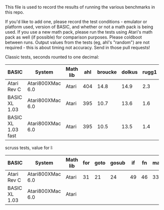 This file is used to record the results of running the various benchmarks in this repo.

If you'd like to add one, please record the test conditions - emulator or platform used, version of BASIC, and whether or not a math pack is being used. If you use a new math pack, please run the tests using Atari's math pack as well (if possible) for comparison purposes. Please coldboot between runs. Output values from the tests (eg, ahl's "random") are not required - this is about timing not accuracy. Send in those pull requests!

Classic tests, seconds rounted to one decimal:

| BASIC              | System               | Math lib | ahl   | broucke | dolkus | rugg1 | rugg2 | rugg3 | rugg4 | rugg5 | rugg6 | rugg7 | rugg8 | sieve |
|--------------------|----------------------|----------|-------|---------|--------|-------|-------|-------|-------|-------|-------|-------|-------|-------|
| Atari Rev C        | Atari800XMac 6.0     | Atari    | 404   | 14.8    | 14.9   | 2.3   | 7.6   | 20.7  | 24.2  | 28.3  | 43.3  | 65.3  | 45.5  | 314.6 |
| BASIC XL 1.03      | Atari800XMac 6.0     | Atari    | 395   | 10.7    | 13.6   | 1.6   | 3.6   | 16.0  | 15.9  | 18.1  | 28.4  | 39.1  | 44.5  | 167.6 |
| BASIC XL 1.03 fast | Atari800XMac 6.0     | Atari    | 395   | 10.5    | 13.5   | 1.4   | 2.9   | 15.3  | 15.2  | 15.9  | 23.9  | 34.6  | 44.5  | 148.1 |



scruss tests, value for I:

| BASIC              | System               | Math lib | for | goto | gosub | if | fn | maths | string | array | overall |
|--------------------|----------------------|----------|-----|------|-------|----|----|-------|--------|-------|---------|
| Atari Rev C        | Atari800XMac 6.0     | Atari    | 31  | 21   | 24    | 49 | 46 | 33    | 53     | 56    | 35      |
| BASIC XL 1.03      | Atari800XMac 6.0     | Atari    |

